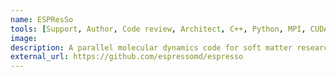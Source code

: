 ```yaml
---
name: ESPResSo
tools: [Support, Author, Code review, Architect, C++, Python, MPI, CUDA]
image:
description: A parallel molecular dynamics code for soft matter research.
external_url: https://github.com/espressomd/espresso
---
```


